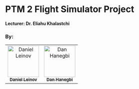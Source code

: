 # PTM 2 Flight Simulator Project

#### Lecturer: Dr. Eliahu Khalastchi

### By: 
<table>
  <tr>
    <td align="center"><a href="https://github.com/danielleinov"><img src="" width="100px;" alt="Daniel Leinov"/><br /><sub><b>Daniel Leinov</b></sub></a><br /></td>
    <td align="center"><a href="https://github.com/hanegbi"><img src="" width="100px;" alt="Dan Hanegbi"/><br /><sub><b>Dan Hanegbi</b></sub></a><br /></td>
  </tr>
</table>
